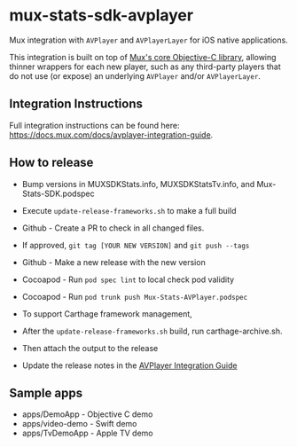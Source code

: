# mux-stats-sdk-avplayer

Mux integration with `AVPlayer` and `AVPlayerLayer` for iOS native applications.

This integration is built on top of [Mux's core Objective-C library](https://github.com/muxinc/stats-sdk-objc), allowing thinner wrappers for each new player, such as any third-party players that do not use (or expose) an underlying `AVPlayer` and/or `AVPlayerLayer`.

## Integration Instructions
Full integration instructions can be found here: https://docs.mux.com/docs/avplayer-integration-guide.

## How to release
* Bump versions in MUXSDKStats.info, MUXSDKStatsTv.info, and Mux-Stats-SDK.podspec
* Execute `update-release-frameworks.sh` to make a full build
* Github - Create a PR to check in all changed files.
* If approved, `git tag [YOUR NEW VERSION]` and `git push --tags`
* Github - Make a new release with the new version
* Cocoapod - Run `pod spec lint` to local check pod validity
* Cocoapod - Run `pod trunk push Mux-Stats-AVPlayer.podspec`

* To support Carthage framework management,
* After the `update-release-frameworks.sh` build, run carthage-archive.sh.
* Then attach the output to the release
* Update the release notes in the [AVPlayer Integration Guide](https://docs.mux.com/docs/avplayer-integration-guide)

## Sample apps
* apps/DemoApp - Objective C demo
* apps/video-demo - Swift demo
* apps/TvDemoApp - Apple TV demo

